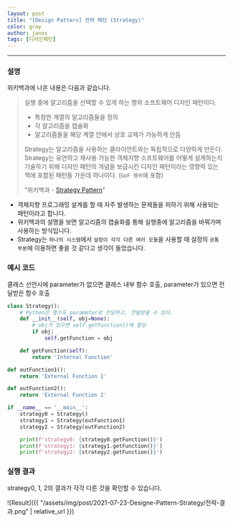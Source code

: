 ```yaml
---
layout: post
title: "[Design Pattern] 전략 패턴 (Strategy)"
color: gray
author: janos
tags: [디자인패턴]
---
```


---

### 설명

위키백과에 나온 내용은 다음과 같습니다.

> 실행 중에 알고리즘을 선택할 수 있게 하는 행위 소프트웨어 디자인 패턴이다.
> 
> - 특정한 계열의 알고리즘들을 정의
> - 각 알고리즘을 캡슐화
> - 알고리즘들을 해당 계열 안에서 상호 교체가 가능하게 만듬
> 
> Strategy는 알고리즘을 사용하는 클라이언트와는 독립적으로 다양하게 만든다. Strategy는 유연하고 재사용 가능한 객체지향 소프트웨어를 어떻게 설계하는지 기술하기 위해 디자인 패턴의 개념을 보급시킨 디자인 패턴이라는 영향력 있는 책에 포함된 패턴들 가운데 하나이다. (`GoF 행위`에 포함)
> 
> "위키백과 - [Strategy Pattern](https://ko.wikipedia.org/wiki/전략_패턴)"

- 객체지향 프로그래밍 설계를 할 때 자주 발생하는 문제들을 피하기 위해 사용되는 패턴이라고 합니다.
- 위키백과의 설명을 보면 알고리즘의 캡슐화를 통해 실행중에 알고리즘을 바꿔가며 사용하는 방식입니다.
- Strategy는 `하나의 시스템`에서 `설정이 각각 다른 여러 모듈`을 사용할 때 설정의 `공통 부분`에 이용하면 좋을 것 같다고 생각이 들었습니다.

### 예시 코드

클래스 선언시에 parameter가 없으면 클래스 내부 함수 호출, parameter가 있으면 전달받은 함수 호출

```python
class Strategy():
    # Python은 함수도 parameter로 전달하고, 전달받을 수 있다.
    def __init__(self, obj=None):
        # obj가 있으면 self.getFunction()에 할당
        if obj:
            self.getFunction = obj

    def getFunction(self):
        return 'Internal Function'

def outFunction1():
    return 'External Function 1'

def outFunction2():
    return 'External Function 2'

if __name__ == '__main__':
    strategy0 = Strategy()
    strategy1 = Strategy(outFunction1)
    strategy2 = Strategy(outFunction2)

    print(f'strategy0: {strategy0.getFunction()}')
    print(f'strategy1: {strategy1.getFunction()}')
    print(f'strategy2: {strategy2.getFunction()}')
```

### 실행 결과

strategy0, 1, 2의 결과가 각각 다른 것을 확인할 수 있습니다.

![Result]({{ "/assets/img/post/2021-07-23-Designe-Pattern-Strategy/전략-결과.png" | relative_url }})